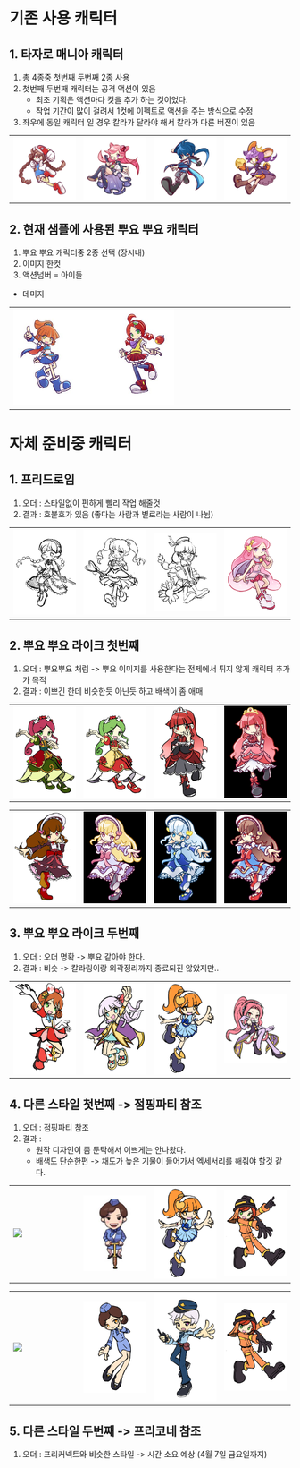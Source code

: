 # 기존 사용 캐릭터 
## 1. 타자로 매니아 캐릭터
1) 총 4종중 첫번째 두번째 2종 사용
2) 첫번째 두번째 캐릭터는 공격 액션이 있음 
    - 최초 기획은 액션마다 컷을 추가 하는 것이었다.
    - 작업 기간이 많이 걸려서 1컷에 이펙트로 액션을 주는 방식으로 수정 
3) 좌우에 동일 캐릭터 일 경우 칼라가 달라야 해서 칼라가 다른 버전이 있음

<table width = 100%><tr>
    <td width = 25% ><img src ="image/Ch/Mari_1p.png"></td>
    <td width = 25% ><img src ="image/Ch/Sora_1p.png"></td>
    <td width = 25% ><img src ="image/Ch/Ice_1p.png"></td>
    <td width = 25% ><img src ="image/Ch/Cheda_2p.png"></td>
</tr></table>

## 2. 현재 샘플에 사용된 뿌요 뿌요 캐릭터 
1) 뿌요 뿌요 캐릭터중 2종 선택 (장시내)
2) 이미지 한컷
3) 액션넘버 
  = 아이들 
  - 데미지

<table width = 100%><tr>
    <td width = 60% ><img src ="image/Ch/photo_2023-03-31_15-40-34.jpg"></td>
    <td width = 40%></td>
</tr></table>

# 자체 준비중 캐릭터 
## 1. 프리드로임
1) 오더 : 스타일없이 편하게 빨리 작업 해줄것
2) 결과 : 호불호가 있음 (좋다는 사람과 별로라는 사람이 나뉨)

<table width = 100%><tr>
    <td width = 25% ><img src ="image/Ch/photo_2023-03-20_12-12-00_B.jpg"></td>
    <td width = 25% ><img src ="image/Ch/photo_2023-03-20_12-12-00.jpg"></td>
    <td width = 25% ><img src ="image/Ch/photo_2023-03-20_12-12-01.jpg"></td>
    <td width = 25% ><img src ="image/Ch/ch)_2.png"></td>
</tr></table>

## 2. 뿌요 뿌요 라이크 첫번째 
1) 오더 : 뿌요뿌요 처럼 -> 뿌요 이미지를 사용한다는 전제에서 튀지 않게 캐릭터 추가가 목적 
2) 결과 : 이쁘긴 한데 비슷한듯 아닌듯 하고 배색이 좀 애매

<table width = 100%><tr>
    <td width = 25% ><img src=image/Ch/photo_2023-03-22_15-41-02.jpg></td>
    <td width = 25% ><img src=image/Ch/photo_2023-03-22_15-52-53.jpg></td>
    <td width = 25% ><img src=image/Ch/photo_2023-03-22_18-01-25.jpg></td>
    <td width = 25% ><img src=image/Ch/photo_2023-03-24_11-01-52.jpg></td>
</tr></table>

<table width = 100%><tr>
    <td width = 25% ><img src=image/Ch/photo_2023-03-24_13-26-43.jpg></td>
    <td width = 25% ><img src=image/Ch/photo_2023-03-27_18-17-18.jpg></td>
    <td width = 25% ><img src=image/Ch/photo_2023-03-28_18-32-44.jpg></td>
    <td width = 25% ><img src=image/Ch/photo_2023-03-27_22-26-46.jpg></td>
</tr></table>

## 3. 뿌요 뿌요 라이크 두번째
1) 오더 : 오더 명확 -> 뿌요 같아야 한다.
2) 결과 : 비슷 -> 칼라링이랑 외곽정리까지 종료되진 않았지만..  

<table width = 100%><tr>
    <td width = 25% ><img src=image/Ch/photo_2023-04-03_10-48-47_B.jpg></td>
    <td width = 25% ><img src=image/Ch/photo_2023-04-03_10-48-48.jpg></td>
    <td width = 25% ><img src=image/Ch/photo_2023-03-31_13-44-54.jpg></td>
    <td width = 25% ><img src=image/Ch/photo_2023-04-03_10-48-46.jpg></td>
</tr></table>

## 4. 다른 스타일 첫번째 -> 점핑파티 참조
1) 오더 : 점핑파티 참조 
2) 결과 : 
    - 원작 디자인이 좀 둔탁해서 이쁘게는 안나왔다. 
    - 배색도 단순한편 -> 채도가 높은 기물이 들어가서 엑세서리를 해줘야 할것 같다.    

<table width = 100%><tr>
    <td width = 25% ><img src=image/Ch/photo_2023-04-03_10-48-47(2).jpg></td>
    <td width = 25% ><img src=image/Ch/photo_2023-04-03_16-21-06_C.jpg></td>
    <td width = 25% ><img src=image/Ch/photo_2023-03-31_13-44-54.jpg></td>
    <td width = 25% ><img src=image/Ch/photo_2023-04-04_14-34-18.jpg></td>
</tr></table>

<table width = 100%><tr>
    <td width = 25% ><img src=image/Ch/photo_2023-04-03_10-48-47(2).jpg></td>
    <td width = 25% ><img src=image/Ch/photo_2023-04-03_17-34-22.jpg></td>
    <td width = 25% ><img src=image/Ch/photo_2023-04-04_12-40-25.jpg></td>
    <td width = 25% ><img src=image/Ch/photo_2023-04-04_14-34-18.jpg></td>
</tr></table>

## 5. 다른 스타일 두번째 -> 프리코네 참조
1) 오더 : 프리커넥트와 비슷한 스타일 -> 시간 소요 예상 (4월 7일 금요일까지)
